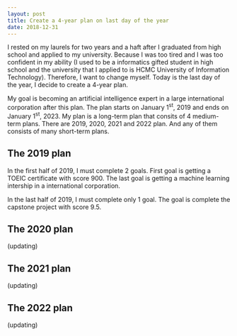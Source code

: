 ```yaml
---
layout: post
title: Create a 4-year plan on last day of the year
date: 2018-12-31
---
```

I rested on my laurels for two years and a haft after I graduated from high school and applied to my university. Because I was too tired and I was too confident in my ability (I used to be a informatics gifted student in high school and the university that I applied to is HCMC University of Information Technology). Therefore, I want to change myself. Today is the last day of the year, I decide to create a 4-year plan.

My goal is becoming an artificial intelligence expert in a large international corporation after this plan. The plan starts on January 1<sup>st</sup>, 2019 and ends on January 1<sup>st</sup>, 2023. My plan is a long-term plan that consits of 4 medium-term plans. There are 2019, 2020, 2021 and 2022 plan. And any of them consists of many short-term plans.

## The 2019 plan
In the first half of 2019, I must complete 2 goals. First goal is getting a TOEIC certificate with score 900. The last goal is getting a machine learning intership in a international corporation.

In the last half of 2019, I must complete only 1 goal. The goal is complete the capstone project with score 9.5.

## The 2020 plan
(updating)

## The 2021 plan
(updating)

## The 2022 plan
(updating)

